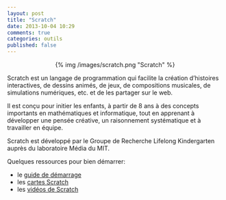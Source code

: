 ```yaml
---
layout: post
title: "Scratch"
date: 2013-10-04 10:29
comments: true
categories: outils
published: false
---
```


<p style="text-align:center">
{% img /images/scratch.png "Scratch" %}
</p>

<!-- more -->

Scratch est un langage de programmation qui facilite la création d’histoires interactives, de dessins animés, de jeux, de compositions musicales, de simulations numériques, etc. et de les partager sur le web.

Il est conçu pour initier les enfants, à partir de 8 ans à des concepts importants en mathématiques et informatique, tout en apprenant à développer une pensée créative, un raisonnement systématique et à travailler en équipe.

Scratch est développé par le Groupe de Recherche Lifelong Kindergarten auprès du laboratoire Média du MIT.

Quelques ressources pour bien démarrer:

-  le [guide de démarrage](http://info.scratch.mit.edu/sites/infoscratch.media.mit.edu/files/file/translated-docs/GS14_fr.pdf)
-  les [cartes Scratch](http://info.scratch.mit.edu/sites/infoscratch.media.mit.edu/files/file/ScratchCardsv1_4A4fr.pdf)
-  les [vidéos de Scratch](http://info.scratch.mit.edu/Support/Videos)